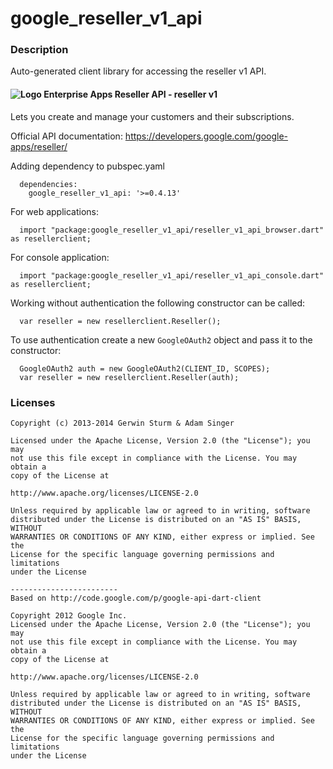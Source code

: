 # google_reseller_v1_api

### Description

Auto-generated client library for accessing the reseller v1 API.

#### ![Logo](http://www.google.com/images/icons/product/search-16.gif) Enterprise Apps Reseller API - reseller v1

Lets you create and manage your customers and their subscriptions.

Official API documentation: https://developers.google.com/google-apps/reseller/

Adding dependency to pubspec.yaml

```
  dependencies:
    google_reseller_v1_api: '>=0.4.13'
```

For web applications:

```
  import "package:google_reseller_v1_api/reseller_v1_api_browser.dart" as resellerclient;
```

For console application:

```
  import "package:google_reseller_v1_api/reseller_v1_api_console.dart" as resellerclient;
```

Working without authentication the following constructor can be called:

```
  var reseller = new resellerclient.Reseller();
```

To use authentication create a new `GoogleOAuth2` object and pass it to the constructor:


```
  GoogleOAuth2 auth = new GoogleOAuth2(CLIENT_ID, SCOPES);
  var reseller = new resellerclient.Reseller(auth);
```

### Licenses

```
Copyright (c) 2013-2014 Gerwin Sturm & Adam Singer

Licensed under the Apache License, Version 2.0 (the "License"); you may 
not use this file except in compliance with the License. You may obtain a 
copy of the License at

http://www.apache.org/licenses/LICENSE-2.0

Unless required by applicable law or agreed to in writing, software
distributed under the License is distributed on an "AS IS" BASIS, WITHOUT
WARRANTIES OR CONDITIONS OF ANY KIND, either express or implied. See the
License for the specific language governing permissions and limitations 
under the License

------------------------
Based on http://code.google.com/p/google-api-dart-client

Copyright 2012 Google Inc.
Licensed under the Apache License, Version 2.0 (the "License"); you may 
not use this file except in compliance with the License. You may obtain a
copy of the License at

http://www.apache.org/licenses/LICENSE-2.0

Unless required by applicable law or agreed to in writing, software
distributed under the License is distributed on an "AS IS" BASIS, WITHOUT
WARRANTIES OR CONDITIONS OF ANY KIND, either express or implied. See the
License for the specific language governing permissions and limitations 
under the License

```
